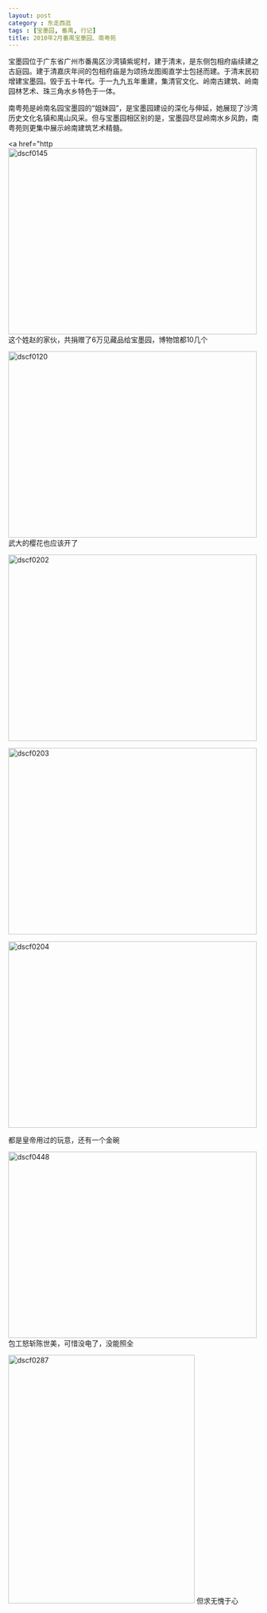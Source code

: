 ```yaml
---
layout: post
category : 东走西逛
tags : [宝墨园, 番禺, 行记]
title: 2010年2月番禺宝墨园、南粤苑
---
```

宝墨园位于广东省广州市番禺区沙湾镇紫坭村，建于清末，是东侧包相府庙续建之古庭园。建于清嘉庆年间的包相府庙是为颂扬龙图阁直学士包拯而建。于清末民初增建宝墨园。毁于五十年代。于一九九五年重建，集清官文化、岭南古建筑、岭南园林艺术、珠三角水乡特色于一体。



南粤苑是岭南名园宝墨园的“姐妹园”，是宝墨园建设的深化与伸延，她展现了沙湾历史文化名镇和禺山风采。但与宝墨园相区别的是，宝墨园尽显岭南水乡风韵，南粤苑则更集中展示岭南建筑艺术精髓。

<a href="http
<a title="Flickr 上 jin.mingkun 的 dscf0145" href="http://www.flickr.com/photos/ituscany/4396988527/"><img src="http://pic.yupoo.com/myhut_v/BQGd3TtF/HsO8d.jpg" alt="dscf0145" width="500" height="375" /></a>
这个姓赵的家伙，共捐赠了6万见藏品给宝墨园，博物馆都10几个

<a title="Flickr 上 jin.mingkun 的 dscf0120" href="http://www.flickr.com/photos/ituscany/4397743228/"><img src="http://pic.yupoo.com/myhut_v/BQGd2JfR/MgsXZ.jpg" alt="dscf0120" width="500" height="375" /></a>
武大的樱花也应该开了

<a title="Flickr 上 jin.mingkun 的 dscf0202" href="http://www.flickr.com/photos/ituscany/4397781786/"><img src="http://pic.yupoo.com/myhut_v/BQGd1mnD/wURKT.jpg" alt="dscf0202" width="500" height="375" /></a>

<a title="Flickr 上 jin.mingkun 的 dscf0203" href="http://www.flickr.com/photos/ituscany/4397782674/"><img src="http://pic.yupoo.com/myhut_v/BQGcZwBR/jDDaQ.jpg" alt="dscf0203" width="500" height="375" /></a>

<a title="Flickr 上 jin.mingkun 的 dscf0204" href="http://www.flickr.com/photos/ituscany/4397783660/"><img src="http://pic.yupoo.com/myhut_v/BQGcXA3d/EKWuF.jpg" alt="dscf0204" width="500" height="375" /></a>

都是皇帝用过的玩意，还有一个金碗

<a title="Flickr 上 jin.mingkun 的 dscf0448" href="http://www.flickr.com/photos/ituscany/4397876040/"><img src="http://pic.yupoo.com/myhut_v/BQGcWfcy/4s7Sh.jpg" alt="dscf0448" width="500" height="375" /></a>
包工怒斩陈世美，可惜没电了，没能照全

<a title="Flickr 上 jin.mingkun 的 dscf0287" href="http://www.flickr.com/photos/ituscany/4397821092/"><img src="http://pic.yupoo.com/myhut_v/BQGcUqh1/5svYQ.jpg" alt="dscf0287" width="375" height="500" /></a>
但求无愧于心
